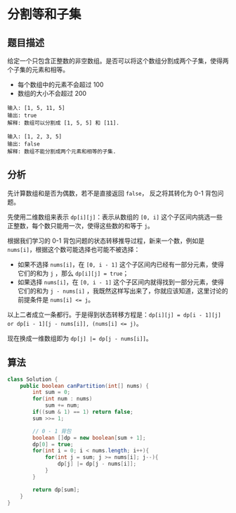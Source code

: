 # 分割等和子集

## 题目描述

给定一个只包含正整数的非空数组。是否可以将这个数组分割成两个子集，使得两个子集的元素和相等。

* 每个数组中的元素不会超过 100
* 数组的大小不会超过 200

```
输入: [1, 5, 11, 5]
输出: true
解释: 数组可以分割成 [1, 5, 5] 和 [11].

输入: [1, 2, 3, 5]
输出: false
解释: 数组不能分割成两个元素和相等的子集.
```

## 分析

先计算数组和是否为偶数，若不是直接返回 `false`， 反之将其转化为 0-1 背包问题。

先使用二维数组来表示 `dp[i][j]`：表示从数组的 `[0, i]` 这个子区间内挑选一些正整数，每个数只能用一次，使得这些数的和等于 `j`。

根据我们学习的 0-1 背包问题的状态转移推导过程，新来一个数，例如是 `nums[i]`，根据这个数可能选择也可能不被选择：

* 如果不选择 `nums[i]`，在 `[0, i - 1]` 这个子区间内已经有一部分元素，使得它们的和为 `j` ，那么 `dp[i][j] = true`；
* 如果选择 `nums[i]`，在 `[0, i - 1]` 这个子区间内就得找到一部分元素，使得它们的和为 `j - nums[i]` ，我既然这样写出来了，你就应该知道，这里讨论的前提条件是 `nums[i] <= j`。

以上二者成立一条都行。于是得到状态转移方程是：`dp[i][j] = dp[i - 1][j] or dp[i - 1][j - nums[i]], (nums[i] <= j)`。

现在换成一维数组即为 `dp[j] |= dp[j - nums[i]]`。

## 算法

```java
class Solution {
    public boolean canPartition(int[] nums) {
        int sum = 0;
        for(int num : nums)
            sum += num;
        if((sum & 1) == 1) return false;
        sum >>= 1;

        // 0 - 1 背包
        boolean []dp = new boolean[sum + 1];
        dp[0] = true;
        for(int i = 0; i < nums.length; i++){
            for(int j = sum; j >= nums[i]; j--){
                dp[j] |= dp[j - nums[i]];
            }
        }

        return dp[sum];
    }
}
```
